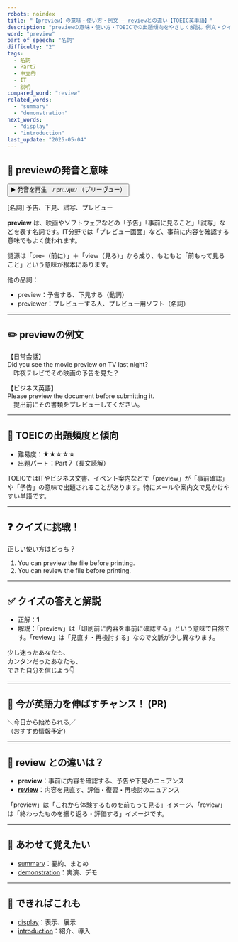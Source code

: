 ```yaml
---
robots: noindex
title: "【preview】の意味・使い方・例文 ― reviewとの違い【TOEIC英単語】"
description: "previewの意味・使い方・TOEICでの出題傾向をやさしく解説。例文・クイズ付きでreviewとの違いもわかりやすく学べます。"
word: "preview"
part_of_speech: "名詞"
difficulty: "2"
tags:
  - 名詞
  - Part7
  - 中立的
  - IT
  - 説明
compared_word: "review"
related_words:
  - "summary"
  - "demonstration"
next_words:
  - "display"
  - "introduction"
last_update: "2025-05-04"
---
```


## 🔰 previewの発音と意味

<button class="play-audio" onclick="playTTS('preview')">
  <span class="play-audio-main">
    ▶️ 発音を再生　/ˈpriː.vjuː/
  </span>
  <span class="play-audio-sub">
    （プリーヴュー）
  </span>
</button>

[名詞] 予告、下見、試写、プレビュー

**preview** は、映画やソフトウェアなどの「予告」「事前に見ること」「試写」などを表す名詞です。IT分野では「プレビュー画面」など、事前に内容を確認する意味でもよく使われます。

語源は「pre-（前に）」＋「view（見る）」から成り、もともと「前もって見ること」という意味が根本にあります。

他の品詞：  
- preview：予告する、下見する（動詞）
- previewer：プレビューする人、プレビュー用ソフト（名詞）

---

## ✏️ previewの例文

【日常会話】  
Did you see the movie preview on TV last night?  
　昨夜テレビでその映画の予告を見た？

【ビジネス英語】  
Please preview the document before submitting it.  
　提出前にその書類をプレビューしてください。

---

## 🎯 TOEICの出題頻度と傾向

- 難易度：★★☆☆☆
- 出題パート：Part 7（長文読解）

TOEICではITやビジネス文書、イベント案内などで「preview」が「事前確認」や「予告」の意味で出題されることがあります。特にメールや案内文で見かけやすい単語です。

---

## ❓ クイズに挑戦！

正しい使い方はどっち？

1. You can preview the file before printing.  
2. You can review the file before printing.

---

## ✅ クイズの答えと解説

- 正解：**1**
- 解説：「preview」は「印刷前に内容を事前に確認する」という意味で自然です。「review」は「見直す・再検討する」なので文脈が少し異なります。

少し迷ったあなたも、  
カンタンだったあなたも、  
できた自分を信じよう👇️

---

## 🚀 今が英語力を伸ばすチャンス！ (PR)

<div class="info-center">
＼今日から始められる／<br>  
（おすすめ情報予定）
</div>

---

## 🤔  review との違いは？

- **preview**：事前に内容を確認する、予告や下見のニュアンス
- **[review](/review)**：内容を見直す、評価・復習・再検討のニュアンス

「preview」は「これから体験するものを前もって見る」イメージ、「review」は「終わったものを振り返る・評価する」イメージです。

---

## 🧩 あわせて覚えたい

- [summary](/summary)：要約、まとめ
- [demonstration](/demonstration)：実演、デモ

---

## 📖 できればこれも

- [display](/display)：表示、展示
- [introduction](/introduction)：紹介、導入

<!-- cvid: aid49_bid10 -->
